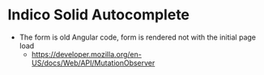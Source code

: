 # Indico Solid Autocomplete

* The form is old Angular code, form is rendered not with the initial page load
  * https://developer.mozilla.org/en-US/docs/Web/API/MutationObserver
